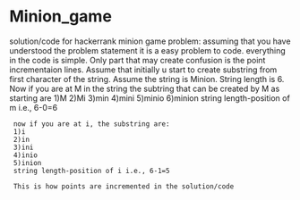 # Minion_game
solution/code for hackerrank minion game problem:
     assuming that you have understood the problem statement it is 
     a easy problem to code.
     everything in the code is  simple. Only part that may create
     confusion is the point incrementaion lines.
     Assume that initially u start to create substring from first character of the string.
     Assume the string is Minion. String length is 6.
     Now if you are at M in the string the subtring that can be created by M as starting are
     1)M
     2)Mi
     3)min
     4)mini
     5)minio
     6)minion
     string length-position of m  i.e., 6-0=6
     
     now if you are at i, the substring are:
     1)i
     2)in
     3)ini
     4)inio
     5)inion
     string length-position of i i.e., 6-1=5
     
     This is how points are incremented in the solution/code
